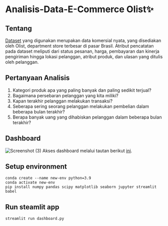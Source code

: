 # Analisis-Data-E-Commerce Olist✨

## Tentang
[Dataset](https://www.kaggle.com/datasets/olistbr/brazilian-ecommerce) yang digunakan merupakan data komersial nyata, yang disediakan oleh Olist, department store terbesar di pasar Brasil. Atribut pencatatan pada dataset meliputi dari status pesanan, harga, pembayaran dan kinerja pengiriman hingga lokasi pelanggan, atribut produk, dan ulasan yang ditulis oleh pelanggan.

## Pertanyaan Analisis
1. Kategori produk apa yang paling banyak dan paling sedikit terjual?
2. Bagaimana persebaran pelanggan yang kita miliki?
3. Kapan terakhir pelanggan melakukan transaksi?
4. Seberapa sering seorang pelanggan melakukan pembelian dalam beberapa bulan terakhir?
5. Berapa banyak uang yang dihabiskan pelanggan dalam beberapa bulan terakhir?

## Dashboard
![Screenshot (3)](https://github.com/san-limbong/Analisis-Data-E-Commerce/assets/81342084/4f8e0df7-671b-4398-86f9-47e9663fb537)
Akses dashboard melalui tautan berikut [ini](https://e-commerce-data-analysis-by-san.streamlit.app/).


## Setup environment
```
conda create --name new-env python=3.9
conda activate new-env
pip install numpy pandas scipy matplotlib seaborn jupyter streamlit babel
```

## Run steamlit app
```
streamlit run dashboard.py
```


